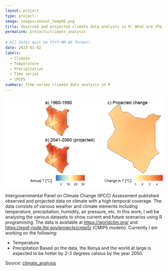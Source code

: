 ```yaml
---
layout: project
type: project
image: images/annual_tempKE.png
title: Observed and projected climate data analysis in R: What are the expected changes in climatic conditions?
permalink: projects/climate_analysis

# All dates must be YYYY-MM-DD format!
date: 2023-01-02
labels:
  - Climate
  - Temperature
  - Precipitation
  - Time series
  - CMIP5
summary: Time series climate data analysis in R 
---
```

<img class="ui medium right floated rounded image" src="../images/temp_change.png">

Intergovernmental Panel on Climate Change (IPCC) Assessment published observed and projected data on climate with a high temporal coverage. The data consists of various weather and climate elements including temperature, precipitation, humidity, air pressure, etc. In this work, I will be analysing the various datasets to show current and future scenarios using R programming. The data is available at https://worldclim.org/ and https://esgf-node.llnl.gov/projects/cmip5/ (CMIP5 models).
Currently I am working on the following:
- Temperature
- Precipitation
Based on the data, the Kenya and the world at large is expected to be hotter by 2-3 degrees celsius by the year 2050.

Source: <a href="https://github.com/japhethkimeu/climate_analysis"><i class="large github icon"></i>climate_analysis</a>

